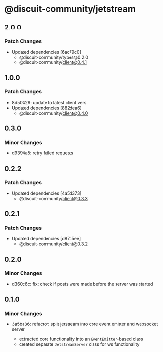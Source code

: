 # @discuit-community/jetstream

## 2.0.0

### Patch Changes

- Updated dependencies [6ac79c0]
  - @discuit-community/types@0.2.0
  - @discuit-community/client@0.4.1

## 1.0.0

### Patch Changes

- 8d50429: update to latest client vers
- Updated dependencies [882dea6]
  - @discuit-community/client@0.4.0

## 0.3.0

### Minor Changes

- d9394a5: retry failed requests

## 0.2.2

### Patch Changes

- Updated dependencies [4a5d373]
  - @discuit-community/client@0.3.3

## 0.2.1

### Patch Changes

- Updated dependencies [d87c5ee]
  - @discuit-community/client@0.3.2

## 0.2.0

### Minor Changes

- d360c6c: fix: check if posts were made before the server was started

## 0.1.0

### Minor Changes

- 3a5ba36: refactor: split jetstream into core event emitter and websocket server

  - extracted core functionality into an `EventEmitter`-based class
  - created separate `JetstreamServer` class for ws functionality

